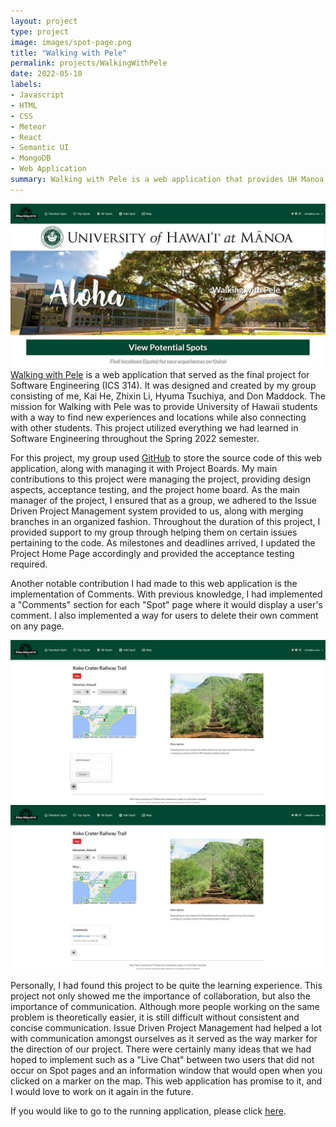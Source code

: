 ```yaml
---
layout: project
type: project
image: images/spot-page.png
title: "Walking with Pele"
permalink: projects/WalkingWithPele
date: 2022-05-10
labels:
- Javascript
- HTML
- CSS
- Meteor
- React
- Semantic UI
- MongoDB
- Web Application
summary: Walking with Pele is a web application that provides UH Manoa students information about certain locations on the island of Oahu. Students are able to find new experiences while also sharing their own for others to see.
---
```

![](../images/walking-with-pele.png)
[Walking with Pele](https://walking-with-pele.github.io) is a web application that served as the final project for Software Engineering (ICS 314). It was designed and created by my group consisting of me, Kai He, Zhixin Li, Hyuma Tsuchiya, and Don Maddock. The mission for Walking with Pele was to provide University of Hawaii students with a way to find new experiences and locations while also connecting with other students. This project utilized everything we had learned in Software Engineering throughout the Spring 2022 semester. 

For this project, my group used [GitHub](https://github.com/walking-with-pele) to store the source code of this web application, along with managing it with Project Boards. My main contributions to this project were managing the project, providing design aspects, acceptance testing, and the project home board. As the main manager of the project, I ensured that as a group, we adhered to the Issue Driven Project Management system provided to us, along with merging branches in an organized fashion. Throughout the duration of this project, I provided support to my group through helping them on certain issues pertaining to the code. As milestones and deadlines arrived, I updated the Project Home Page accordingly and provided the acceptance testing required.

Another notable contribution I had made to this web application is the implementation of Comments. With previous knowledge, I had implemented a "Comments" section for each "Spot" page where it would display a user's comment. I also implemented a way for users to delete their own comment on any page.

![](../images/spot-comment.png)
![](../images/spot-page.png)

Personally, I had found this project to be quite the learning experience. This project not only showed me the importance of collaboration, but also the importance of communication. Although more people working on the same problem is theoretically easier, it is still difficult without consistent and concise communication. Issue Driven Project Management had helped a lot with communication amongst ourselves as it served as the way marker for the direction of our project. There were certainly many ideas that we had hoped to implement such as a "Live Chat" between two users that did not occur on Spot pages and an information window that would open when you clicked on a marker on the map. This web application has promise to it, and I would love to work on it again in the future.

If you would like to go to the running application, please click [here](https://walking-with-pele.xyz/).
